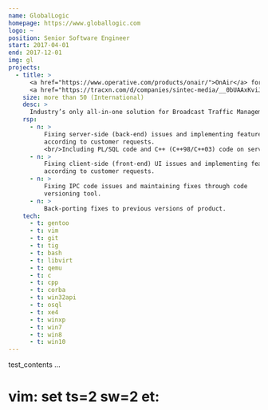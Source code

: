 ```yaml
---
name: GlobalLogic
homepage: https://www.globallogic.com
logo: ~
position: Senior Software Engineer
start: 2017-04-01
end: 2017-12-01
img: gl
projects:
  - title: >
      <a href="https://www.operative.com/products/onair/">OnAir</a> for
      <a href="https://tracxn.com/d/companies/sintec-media/__0bUAAxKviJW_pwGQdpWsNSV83klCvDS4ItNi2Bz86k0">Sintec Media</a>
    size: more than 50 (International)
    desc: >
      Industry’s only all-in-one solution for Broadcast Traffic Management.
    rsp:
      - n: >
          Fixing server-side (back-end) issues and implementing features
          according to customer requests.
          <br/>Including PL/SQL code and C++ (C++98/C++03) code on server side.
      - n: >
          Fixing client-side (front-end) UI issues and implementing features
          according to customer requests.
      - n: >
          Fixing IPC code issues and maintaining fixes through code
          versioning tool.
      - n: >
          Back-porting fixes to previous versions of product.
    tech:
      - t: gentoo
      - t: vim
      - t: git
      - t: tig
      - t: bash
      - t: libvirt
      - t: qemu
      - t: c
      - t: cpp
      - t: corba
      - t: win32api
      - t: osql
      - t: xe4
      - t: winxp
      - t: win7
      - t: win8
      - t: win10
---
```

test_contents
...
# vim: set ts=2 sw=2 et:
